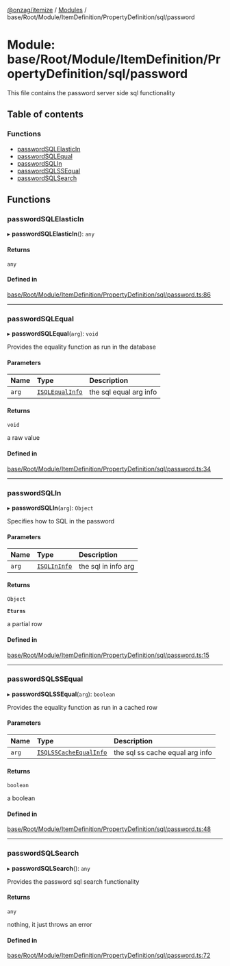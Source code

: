 [@onzag/itemize](../README.md) / [Modules](../modules.md) / base/Root/Module/ItemDefinition/PropertyDefinition/sql/password

# Module: base/Root/Module/ItemDefinition/PropertyDefinition/sql/password

This file contains the password server side sql functionality

## Table of contents

### Functions

- [passwordSQLElasticIn](base_Root_Module_ItemDefinition_PropertyDefinition_sql_password.md#passwordsqlelasticin)
- [passwordSQLEqual](base_Root_Module_ItemDefinition_PropertyDefinition_sql_password.md#passwordsqlequal)
- [passwordSQLIn](base_Root_Module_ItemDefinition_PropertyDefinition_sql_password.md#passwordsqlin)
- [passwordSQLSSEqual](base_Root_Module_ItemDefinition_PropertyDefinition_sql_password.md#passwordsqlssequal)
- [passwordSQLSearch](base_Root_Module_ItemDefinition_PropertyDefinition_sql_password.md#passwordsqlsearch)

## Functions

### passwordSQLElasticIn

▸ **passwordSQLElasticIn**(): `any`

#### Returns

`any`

#### Defined in

[base/Root/Module/ItemDefinition/PropertyDefinition/sql/password.ts:86](https://github.com/onzag/itemize/blob/73e0c39e/base/Root/Module/ItemDefinition/PropertyDefinition/sql/password.ts#L86)

___

### passwordSQLEqual

▸ **passwordSQLEqual**(`arg`): `void`

Provides the equality function as run in the database

#### Parameters

| Name | Type | Description |
| :------ | :------ | :------ |
| `arg` | [`ISQLEqualInfo`](../interfaces/base_Root_Module_ItemDefinition_PropertyDefinition_types.ISQLEqualInfo.md) | the sql equal arg info |

#### Returns

`void`

a raw value

#### Defined in

[base/Root/Module/ItemDefinition/PropertyDefinition/sql/password.ts:34](https://github.com/onzag/itemize/blob/73e0c39e/base/Root/Module/ItemDefinition/PropertyDefinition/sql/password.ts#L34)

___

### passwordSQLIn

▸ **passwordSQLIn**(`arg`): `Object`

Specifies how to SQL in the password

#### Parameters

| Name | Type | Description |
| :------ | :------ | :------ |
| `arg` | [`ISQLInInfo`](../interfaces/base_Root_Module_ItemDefinition_PropertyDefinition_types.ISQLInInfo.md) | the sql in info arg |

#### Returns

`Object`

**`Eturns`**

a partial row

#### Defined in

[base/Root/Module/ItemDefinition/PropertyDefinition/sql/password.ts:15](https://github.com/onzag/itemize/blob/73e0c39e/base/Root/Module/ItemDefinition/PropertyDefinition/sql/password.ts#L15)

___

### passwordSQLSSEqual

▸ **passwordSQLSSEqual**(`arg`): `boolean`

Provides the equality function as run in a cached row

#### Parameters

| Name | Type | Description |
| :------ | :------ | :------ |
| `arg` | [`ISQLSSCacheEqualInfo`](../interfaces/base_Root_Module_ItemDefinition_PropertyDefinition_types.ISQLSSCacheEqualInfo.md) | the sql ss cache equal arg info |

#### Returns

`boolean`

a boolean

#### Defined in

[base/Root/Module/ItemDefinition/PropertyDefinition/sql/password.ts:48](https://github.com/onzag/itemize/blob/73e0c39e/base/Root/Module/ItemDefinition/PropertyDefinition/sql/password.ts#L48)

___

### passwordSQLSearch

▸ **passwordSQLSearch**(): `any`

Provides the password sql search functionality

#### Returns

`any`

nothing, it just throws an error

#### Defined in

[base/Root/Module/ItemDefinition/PropertyDefinition/sql/password.ts:72](https://github.com/onzag/itemize/blob/73e0c39e/base/Root/Module/ItemDefinition/PropertyDefinition/sql/password.ts#L72)
